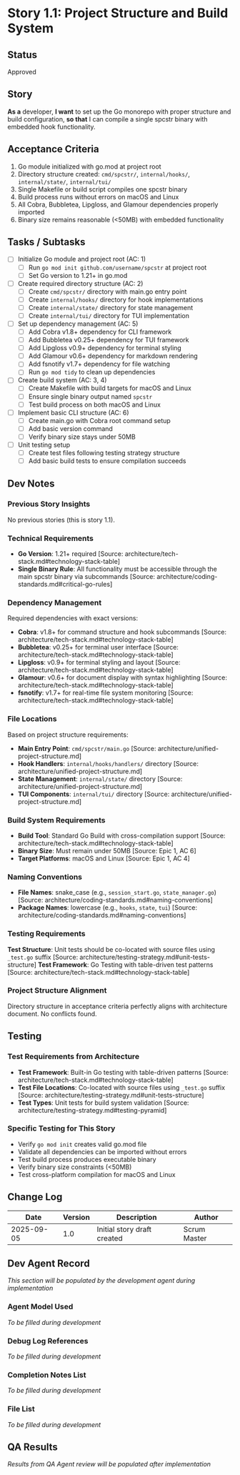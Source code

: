 # Story 1.1: Project Structure and Build System

## Status
Approved

## Story
**As a** developer,
**I want** to set up the Go monorepo with proper structure and build configuration,
**so that** I can compile a single spcstr binary with embedded hook functionality.

## Acceptance Criteria
1. Go module initialized with go.mod at project root
2. Directory structure created: `cmd/spcstr/`, `internal/hooks/`, `internal/state/`, `internal/tui/`
3. Single Makefile or build script compiles one spcstr binary
4. Build process runs without errors on macOS and Linux
5. All Cobra, Bubbletea, Lipgloss, and Glamour dependencies properly imported
6. Binary size remains reasonable (<50MB) with embedded functionality

## Tasks / Subtasks
- [ ] Initialize Go module and project root (AC: 1)
  - [ ] Run `go mod init github.com/username/spcstr` at project root
  - [ ] Set Go version to 1.21+ in go.mod
- [ ] Create required directory structure (AC: 2)
  - [ ] Create `cmd/spcstr/` directory with main.go entry point
  - [ ] Create `internal/hooks/` directory for hook implementations
  - [ ] Create `internal/state/` directory for state management
  - [ ] Create `internal/tui/` directory for TUI implementation
- [ ] Set up dependency management (AC: 5)
  - [ ] Add Cobra v1.8+ dependency for CLI framework
  - [ ] Add Bubbletea v0.25+ dependency for TUI framework
  - [ ] Add Lipgloss v0.9+ dependency for terminal styling
  - [ ] Add Glamour v0.6+ dependency for markdown rendering
  - [ ] Add fsnotify v1.7+ dependency for file watching
  - [ ] Run `go mod tidy` to clean up dependencies
- [ ] Create build system (AC: 3, 4)
  - [ ] Create Makefile with build targets for macOS and Linux
  - [ ] Ensure single binary output named `spcstr`
  - [ ] Test build process on both macOS and Linux
- [ ] Implement basic CLI structure (AC: 6)
  - [ ] Create main.go with Cobra root command setup
  - [ ] Add basic version command
  - [ ] Verify binary size stays under 50MB
- [ ] Unit testing setup
  - [ ] Create test files following testing strategy structure
  - [ ] Add basic build tests to ensure compilation succeeds

## Dev Notes

### Previous Story Insights
No previous stories (this is story 1.1).

### Technical Requirements
- **Go Version**: 1.21+ required [Source: architecture/tech-stack.md#technology-stack-table]
- **Single Binary Rule**: All functionality must be accessible through the main spcstr binary via subcommands [Source: architecture/coding-standards.md#critical-go-rules]

### Dependency Management
Required dependencies with exact versions:
- **Cobra**: v1.8+ for command structure and hook subcommands [Source: architecture/tech-stack.md#technology-stack-table]
- **Bubbletea**: v0.25+ for terminal user interface [Source: architecture/tech-stack.md#technology-stack-table]
- **Lipgloss**: v0.9+ for terminal styling and layout [Source: architecture/tech-stack.md#technology-stack-table]
- **Glamour**: v0.6+ for document display with syntax highlighting [Source: architecture/tech-stack.md#technology-stack-table]
- **fsnotify**: v1.7+ for real-time file system monitoring [Source: architecture/tech-stack.md#technology-stack-table]

### File Locations
Based on project structure requirements:
- **Main Entry Point**: `cmd/spcstr/main.go` [Source: architecture/unified-project-structure.md]
- **Hook Handlers**: `internal/hooks/handlers/` directory [Source: architecture/unified-project-structure.md]
- **State Management**: `internal/state/` directory [Source: architecture/unified-project-structure.md]
- **TUI Components**: `internal/tui/` directory [Source: architecture/unified-project-structure.md]

### Build System Requirements
- **Build Tool**: Standard Go Build with cross-compilation support [Source: architecture/tech-stack.md#technology-stack-table]
- **Binary Size**: Must remain under 50MB [Source: Epic 1, AC 6]
- **Target Platforms**: macOS and Linux [Source: Epic 1, AC 4]

### Naming Conventions
- **File Names**: snake_case (e.g., `session_start.go`, `state_manager.go`) [Source: architecture/coding-standards.md#naming-conventions]
- **Package Names**: lowercase (e.g., `hooks`, `state`, `tui`) [Source: architecture/coding-standards.md#naming-conventions]

### Testing Requirements
**Test Structure**: Unit tests should be co-located with source files using `_test.go` suffix [Source: architecture/testing-strategy.md#unit-tests-structure]
**Test Framework**: Go Testing with table-driven test patterns [Source: architecture/tech-stack.md#technology-stack-table]

### Project Structure Alignment
Directory structure in acceptance criteria perfectly aligns with architecture document. No conflicts found.

## Testing
### Test Requirements from Architecture
- **Test Framework**: Built-in Go testing with table-driven patterns [Source: architecture/tech-stack.md#technology-stack-table]
- **Test File Locations**: Co-located with source files using `_test.go` suffix [Source: architecture/testing-strategy.md#unit-tests-structure]
- **Test Types**: Unit tests for build system validation [Source: architecture/testing-strategy.md#testing-pyramid]

### Specific Testing for This Story
- Verify `go mod init` creates valid go.mod file
- Validate all dependencies can be imported without errors
- Test build process produces executable binary
- Verify binary size constraints (<50MB)
- Test cross-platform compilation for macOS and Linux

## Change Log
| Date | Version | Description | Author |
|------|---------|-------------|--------|
| 2025-09-05 | 1.0 | Initial story draft created | Scrum Master |

## Dev Agent Record
*This section will be populated by the development agent during implementation*

### Agent Model Used
*To be filled during development*

### Debug Log References
*To be filled during development*

### Completion Notes List
*To be filled during development*

### File List
*To be filled during development*

## QA Results
*Results from QA Agent review will be populated after implementation*
